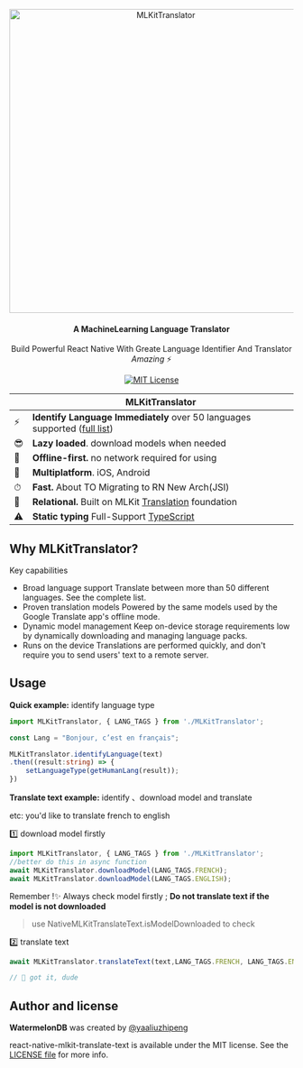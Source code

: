 <p align="center">
  <img src="https://github.com/yaaliuzhipeng/react-native-mlkit-translate-text/raw/logo.png" alt="MLKitTranslator" width="539" />
</p>

<h4 align="center">
  A MachineLearning Language Translator
</h4>

<p align="center">
  Build Powerful React Native With Greate Language Identifier And Translator <em>Amazing</em> ⚡️
</p>

<p align="center">
  <a href="https://github.com/yaaliuzhipeng/react-native-mlkit-translate-text">
    <img src="https://img.shields.io/badge/License-MIT-blue.svg" alt="MIT License">
  </a>
</p>

|   | MLKitTranslator |
| - | ------------ |
| ⚡️ | **Identify Language Immediately** over 50 languages supported ([full list](https://developers.google.com/ml-kit/language/translation/translation-language-support)) |
| 😎 | **Lazy loaded**. download models when needed |
| 🔄 | **Offline-first.** no network required for using |
| 📱 | **Multiplatform**. iOS, Android |
| ⏱ | **Fast.** About TO Migrating to RN New Arch(JSI) |
| 🔗 | **Relational.** Built on MLKit [Translation](https://developers.google.com/ml-kit/language/translation) foundation |
| ⚠️ | **Static typing** Full-Support [TypeScript](https://typescriptlang.org) |

## Why MLKitTranslator?

Key capabilities

- Broad language support Translate between more than 50 different languages. See the complete list.
- Proven translation models Powered by the same models used by the Google Translate app's offline mode.
- Dynamic model management Keep on-device storage requirements low by dynamically downloading and managing language packs.
- Runs on the device Translations are performed quickly, and don't require you to send users' text to a remote server.

## Usage

**Quick example:** identify language type

```typescript
import MLKitTranslator, { LANG_TAGS } from './MLKitTranslator';

const Lang = "Bonjour, c’est en français";

MLKitTranslator.identifyLanguage(text)
.then((result:string) => {
	setLanguageType(getHumanLang(result));
})

```
**Translate text example:** identify 、download model and translate

etc: you'd like to translate french to english

1️⃣ download model firstly
```js
import MLKitTranslator, { LANG_TAGS } from './MLKitTranslator';
//better do this in async function
await MLKitTranslator.downloadModel(LANG_TAGS.FRENCH);
await MLKitTranslator.downloadModel(LANG_TAGS.ENGLISH);
```
Remember !✨ Always check model firstly ; 
**Do not translate text if the model is not downloaded**

> use NativeMLKitTranslateText.isModelDownloaded to check

2️⃣ translate text
```js
await MLKitTranslator.translateText(text,LANG_TAGS.FRENCH, LANG_TAGS.ENGLISH);

// 🎉 got it, dude
```


## Author and license

**WatermelonDB** was created by [@yaaliuzhipeng](https://github.com/yaaliuzhipeng)

react-native-mlkit-translate-text is available under the MIT license. See the [LICENSE file](./LICENSE) for more info.